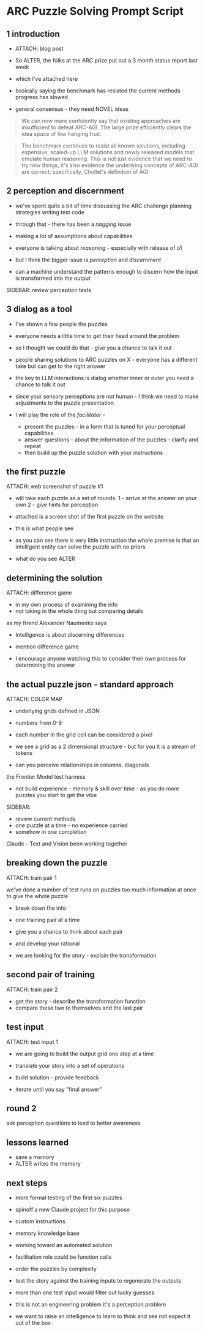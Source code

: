 # ARC Puzzle Solving Prompt Script

## 1 introduction
- ATTACH: blog post

- So ALTER, the folks at the ARC prize put out a 3 month status report last week
- which I've attached here
- basically saying the benchmark has resisted the current methods 
  progress has slowed
- general consensus - they need NOVEL ideas


> We can now more confidently say that existing approaches are insufficient to defeat ARC-AGI. The large prize efficiently clears the idea space of low hanging fruit.

> The benchmark continues to resist all known solutions, including expensive, scaled-up LLM solutions and newly released models that emulate human reasoning. This is not just evidence that we need to try new things, it's also evidence the underlying concepts of ARC-AGI are correct; specifically, Chollet's definition of AGI:

## 2 perception and discernment
- we've spent quite a bit of time discussing the ARC challenge
  planning strategies
  writing test code 

- through that - there has been a *nagging* issue
- making a lot of assumptions about capabilities
- everyone is talking about *reasoning* - especially with release of o1
- but I think the bigger issue is *perception* and *discernment*

- can a machine understand the patterns enough 
  to discern how the input is transformed into the output

SIDEBAR: review perception tests

## 3 dialog as a tool

- I've shown a few people the puzzles
- everyone needs a little time to get their head around the problem

- so I thought we could do that - give you a chance to talk it out

- people sharing solutions to ARC puzzles on X - 
  everyone has a different take but can get to the right answer

- the key to LLM interactions is dialog
  whether inner or outer
  you need a chance to talk it out

- since your sensory perceptions are not human - I think we need to make
  adjustments to the puzzle presentation

- I will play the role of the *facilitator* - 
  - present the puzzles - in a form that is tuned for your perceptual capabilities
  - answer questions - about the information of the puzzles - clarify and repeat
  - then build up the puzzle solution with your instructions


## the first puzzle
ATTACH: web screenshot of puzzle #1

- will take each puzzle as a set of rounds.
  1 - arrive at the answer on your own
  2 - give hints for perception

- attached is a screen shot of the first puzzle on the website
- this is what people see
- as you can see there is very little instruction
  the whole premise is that an intelligent entity can solve the puzzle with no
  priors

- what do you see ALTER

## determining the solution
ATTACH: difference game

- in my own process of examining the info
- not taking in the whole thing but comparing details

as my friend Alexander Naumenko says 
- Intelligence is about discerning differences
- mention difference game

- I encourage anyone watching this to consider their own process for determining
  the answer


## the actual puzzle json - standard approach
ATTACH: COLOR MAP

- underlying grids defined in JSON
- numbers from 0-9

- each number in the grid cell can be considered a pixel

- we see a grid as a 2 dimensional structure - but for you it is a stream of
  tokens

- can you perceive relationships in columns, diagonals

the Frontier Model test harness 
- not build experience -  memory & skill over time  - as you do more puzzles you start to get the vibe

SIDEBAR:
- review current methods 
- one puzzle at a time - no experience carried
- somehow in one completion

Claude - Text and Vision
been working together


## breaking down the puzzle
ATTACH: train pair 1

we've done a number of test runs on puzzles 
too much information at once to give the whole puzzle

- break down the info 
- one training pair at a time
- give you a chance to think about each pair 
- and develop your rational

- we are looking for the story - explain the transformation


## second pair of training
ATTACH: train pair 2

- get the story - describe the transformation function
- compare these two to themselves and the last pair


## test input
ATTACH: test input 1

- we are going to build the output grid one step at a time 
- translate your story into a set of operations
- build solution - provide feedback

- iterate until you say "final answer"


## round 2
ask perception questions to lead to better awareness


## lessons learned
- save a memory
- ALTER writes the memory


## next steps
- more formal testing of the first six puzzles

- spinoff a new Claude project for this purpose
- custom instructions
- memory knowledge base


- working toward an automated solution
- facilitation role could be function calls
- order the puzzles by complexity

- test the story against the training inputs to regenerate the outputs

- more than one test input would filter out lucky guesses

- this is not an engineering problem
  it's a perception problem

- we want to raise an intelligence to learn to think and see
  not expect it out of the box



